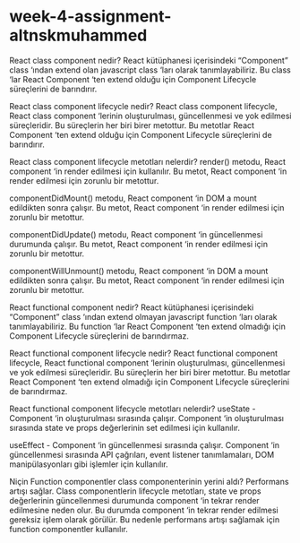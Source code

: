 # week-4-assignment-altnskmuhammed


React class component nedir?
React kütüphanesi içerisindeki “Component” class ‘ından extend olan javascript class ‘ları olarak tanımlayabiliriz. Bu class ‘lar React Component ‘ten extend olduğu için Component Lifecycle süreçlerini de barındırır.

React class component lifecycle nedir?
React class component lifecycle, React class component ‘lerinin oluşturulması, güncellenmesi ve yok edilmesi süreçleridir. Bu süreçlerin her biri birer metottur. Bu metotlar React Component ‘ten extend olduğu için Component Lifecycle süreçlerini de barındırır.

React class component lifecycle metotları nelerdir?
render() metodu, React component ‘in render edilmesi için kullanılır. Bu metot, React component ‘in render edilmesi için zorunlu bir metottur.

componentDidMount() metodu, React component ‘in DOM a mount edildikten sonra çalışır. Bu metot, React component ‘in render edilmesi için zorunlu bir metottur.

componentDidUpdate() metodu, React component ‘in güncellenmesi durumunda çalışır. Bu metot, React component ‘in render edilmesi için zorunlu bir metottur.

componentWillUnmount() metodu, React component ‘in DOM a mount edildikten sonra çalışır. Bu metot, React component ‘in render edilmesi için zorunlu bir metottur.

React functional component nedir?
React kütüphanesi içerisindeki “Component” class ‘ından extend olmayan javascript function ‘ları olarak tanımlayabiliriz. Bu function ‘lar React Component ‘ten extend olmadığı için Component Lifecycle süreçlerini de barındırmaz.

React functional component lifecycle nedir?
React functional component lifecycle, React functional component ‘lerinin oluşturulması, güncellenmesi ve yok edilmesi süreçleridir. Bu süreçlerin her biri birer metottur. Bu metotlar React Component ‘ten extend olmadığı için Component Lifecycle süreçlerini de barındırmaz.

React functional component lifecycle metotları nelerdir?
useState - Component ‘in oluşturulması sırasında çalışır. Component ‘in oluşturulması sırasında state ve props değerlerinin set edilmesi için kullanılır.

useEffect - Component ‘in güncellenmesi sırasında çalışır. Component ‘in güncellenmesi sırasında API çağrıları, event listener tanımlamaları, DOM manipülasyonları gibi işlemler için kullanılır.

Niçin Function componentler class componenterinin yerini aldı?
Performans artışı sağlar. Class componentlerin lifecycle metotları, state ve props değerlerinin güncellenmesi durumunda component ‘in tekrar render edilmesine neden olur. Bu durumda component ‘in tekrar render edilmesi gereksiz işlem olarak görülür. Bu nedenle performans artışı sağlamak için function componentler kullanılır.
